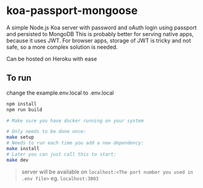 # koa-passport-mongoose

 A simple Node.js Koa server with password and oAuth login using passport and persisted to MongoDB
 This is probably better for serving native apps, because it uses JWT. For browser apps, storage of JWT is tricky and not safe, so a more complex solution is needed. 

 Can be hosted on Heroku with ease

## To run

change the example.env.local to .env.local

```bash
npm install
npm run build

# Make sure you have docker running on your system

# Only needs to be done once:
make setup
# Needs to run each time you add a new dependency:
make install
# Later you can just call this to start:
make dev
```

> server will be available on `localhost:<The port number you used in .env file>` eg. `localhost:3003`
